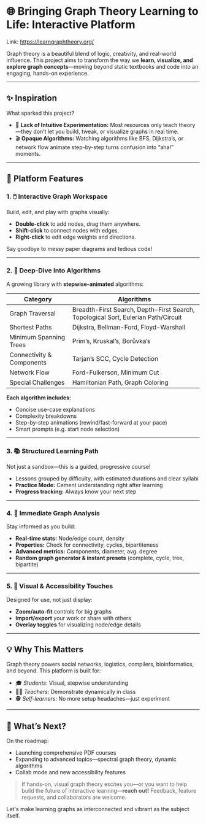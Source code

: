 # 🌐 Bringing Graph Theory Learning to Life: Interactive Platform

Link: https://learngraphtheory.org/ 

Graph theory is a beautiful blend of logic, creativity, and real-world influence. This project aims to transform the way we **learn, visualize, and explore graph concepts**—moving beyond static textbooks and code into an engaging, hands-on experience.

---

## ✨ Inspiration

What sparked this project?

- 🔎 **Lack of Intuitive Experimentation:** Most resources only teach theory—they don’t let you build, tweak, or visualize graphs in real time.
- 🎬 **Opaque Algorithms:** Watching algorithms like BFS, Dijkstra’s, or network flow animate step-by-step turns confusion into “aha!” moments.

---

## 🚀 Platform Features

### 1. 🖱️ Interactive Graph Workspace

Build, edit, and play with graphs visually:

- **Double-click** to add nodes, drag them anywhere.
- **Shift-click** to connect nodes with edges.
- **Right-click** to edit edge weights and directions.

Say goodbye to messy paper diagrams and tedious code!

---

### 2. 🧮 Deep-Dive Into Algorithms

A growing library with **stepwise-animated** algorithms:

| Category                  | Algorithms                                                                                               |
|---------------------------|----------------------------------------------------------------------------------------------------------|
| Graph Traversal           | Breadth-First Search, Depth-First Search, Topological Sort, Eulerian Path/Circuit                        |
| Shortest Paths            | Dijkstra, Bellman-Ford, Floyd-Warshall                                                                   |
| Minimum Spanning Trees    | Prim’s, Kruskal’s, Borůvka’s                                                                             |
| Connectivity & Components | Tarjan’s SCC, Cycle Detection                                                                            |
| Network Flow              | Ford-Fulkerson, Minimum Cut                                                                              |
| Special Challenges        | Hamiltonian Path, Graph Coloring                                                                         |

**Each algorithm includes:**
- Concise use-case explanations
- Complexity breakdowns
- Step-by-step animations (rewind/fast-forward at your pace)
- Smart prompts (e.g. start node selection)

---

### 3. 📚 Structured Learning Path

Not just a sandbox—this is a guided, progressive course!

- Lessons grouped by difficulty, with estimated durations and clear syllabi
- **Practice Mode:** Cement understanding right after learning
- **Progress tracking:** Always know your next step

---

### 4. 🧮 Immediate Graph Analysis

Stay informed as you build:

- **Real-time stats:** Node/edge count, density
- **Properties:** Check for connectivity, cycles, bipartiteness
- **Advanced metrics:** Components, diameter, avg. degree
- **Random graph generator & instant presets** (complete, cycle, tree, bipartite)

---

### 5. 🌈 Visual & Accessibility Touches

Designed for use, not just display:

- **Zoom/auto-fit** controls for big graphs
- **Import/export** your work or share with others
- **Overlay toggles** for visualizing node/edge details

---

## 💡 Why This Matters

Graph theory powers social networks, logistics, compilers, bioinformatics, and beyond. This platform is built for:

- 🎓 *Students*: Visual, stepwise understanding
- 🧑‍🏫 *Teachers*: Demonstrate dynamically in class
- 🕵️ *Self-learners*: No more setup headaches—just experiment

---

## 🚧 What’s Next?

On the roadmap:

- Launching comprehensive PDF courses
- Expanding to advanced topics—spectral graph theory, dynamic algorithms
- Collab mode and new accessibility features

> If hands-on, visual graph theory excites you—or you want to help build the future of interactive learning—**reach out!** Feedback, feature requests, and collaborators are welcome.

Let's make learning graphs as interconnected and vibrant as the subject itself.
